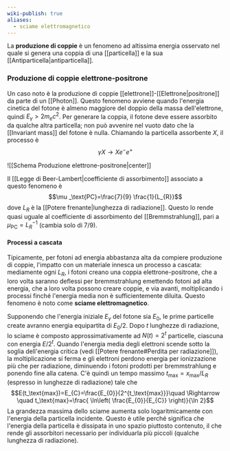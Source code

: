 ```yaml
---
wiki-publish: true
aliases:
  - sciame elettromagnetico
---
```

La **produzione di coppie** è un fenomeno ad altissima energia osservato nel quale si genera una coppia di una [[particella]] e la sua [[Antiparticella|antiparticella]].
### Produzione di coppie elettrone-positrone
Un caso noto è la produzione di coppie [[elettrone]]-[[Elettrone|positrone]] da parte di un [[Photon]]. Questo fenomeno avviene quando l'energia cinetica del fotone è almeno maggiore del doppio della massa dell'elettrone, quindi $E_{\gamma}>2m_{e}c^{2}$. Per generare la coppia, il fotone deve essere assorbito da qualche altra particella; non può avvenire nel vuoto dato che la [[Invariant mass]] del fotone è nulla. Chiamando la particella assorbente $X$, il processo è
$$\gamma X\to Xe^{-}e^{+}$$

![[Schema Produzione elettrone-positrone|center]]

Il [[Legge di Beer-Lambert|coefficiente di assorbimento]] associato a questo fenomeno è
$$\mu _\text{PC}=\frac{7}{9} \frac{1}{L_{R}}$$
dove $L_{R}$ è la [[Potere frenante|lunghezza di radiazione]]. Questo lo rende quasi uguale al coefficiente di assorbimento del [[Bremmstrahlung]], pari a $\mu _\text{PC}=L_{R}^{-1}$ (cambia solo di $7/9$).
#### Processi a cascata
Tipicamente, per fotoni ad energia abbastanza alta da compiere produzione di coppie, l'impatto con un materiale innesca un processo a cascata: mediamente ogni $L_{R}$, i fotoni creano una coppia elettrone-positrone, che a loro volta saranno deflessi per bremmstrahlung emettendo fotoni ad alta energia, che a loro volta possono creare coppie, e via avanti, moltiplicando i processi finché l'energia media non è sufficientemente diluita. Questo fenomeno è noto come **sciame elettromagnetico**.

Supponendo che l'energia iniziale $E_{\gamma}$ del fotone sia $E_{0}$, le prime particelle create avranno energia equipartita di $E_{0}/2$. Dopo $t$ lunghezze di radiazione, lo sciame è composto approssimativamente ad $N(t)=2^{t}$ particelle, ciascuna con energia $E/2^{t}$. Quando l'energia media degli elettroni scende sotto la soglia dell'energia critica (vedi [[Potere frenante#Perdita per radiazione]]), la moltiplicazione si ferma e gli elettroni perdono energia per ionizzazione più che per radiazione, diminuendo i fotoni prodotti per bremmstrahlung e ponendo fine alla catena. C'è quindi un tempo massimo $t_\text{max}=x_\text{max}/L_{R}$ (espresso in lunghezze di radiazione) tale che
$$E(t_\text{max})=E_{C}=\frac{E_{0}}{2^{t_\text{max}}}\quad \Rightarrow \quad t_\text{max}=\frac{ \ln\left( \frac{E_{0}}{E_{C}} \right)}{\ln 2}$$
La grandezza massima dello sciame aumenta solo logaritmicamente con l'energia della particella incidente. Questo è utile perché significa che l'energia della particella è dissipata in uno spazio piuttosto contenuto, il che rende gli assorbitori necessario per individuarla più piccoli (qualche lunghezza di radiazione).